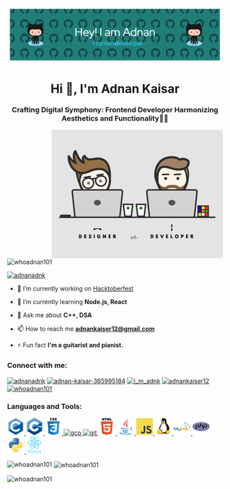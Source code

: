 ![Header](./Github%20Header.png)
<h1 align="center">Hi 👋, I'm Adnan Kaisar</h1>
<h3 align="center">Crafting Digital Symphony: Frontend Developer Harmonizing Aesthetics and Functionality🧑‍💻</h3>
<img align=right src="Banner.gif" alt="Loading failed" width="400">

<p align="left"> <img src="https://komarev.com/ghpvc/?username=whoadnan101&label=Profile%20views&color=0e75b6&style=flat" alt="whoadnan101" /> </p>

<p align="left"> <a href="https://twitter.com/adnanadnk" target="blank"><img src="https://img.shields.io/twitter/follow/adnanadnk?logo=twitter&style=for-the-badge" alt="adnanadnk" /></a> </p>

- 🔭 I’m currently working on [Hacktoberfest](https://hacktoberfest.com/)

- 🌱 I’m currently learning **Node.js, React**

- 💬 Ask me about **C++, DSA**

- 📫 How to reach me **adnankaiser12@gmail.com**

- ⚡ Fun fact **I'm a guitarist and pianist.**

<h3 align="left">Connect with me:</h3>
<p align="left">
<a href="https://twitter.com/adnanadnk" target="blank"><img align="center" src="https://raw.githubusercontent.com/rahuldkjain/github-profile-readme-generator/master/src/images/icons/Social/twitter.svg" alt="adnanadnk" height="30" width="40" /></a>
<a href="https://linkedin.com/in/adnan-kaisar-365995184" target="blank"><img align="center" src="https://raw.githubusercontent.com/rahuldkjain/github-profile-readme-generator/master/src/images/icons/Social/linked-in-alt.svg" alt="adnan-kaisar-365995184" height="30" width="40" /></a>
<a href="https://instagram.com/i_m_adnk" target="blank"><img align="center" src="https://raw.githubusercontent.com/rahuldkjain/github-profile-readme-generator/master/src/images/icons/Social/instagram.svg" alt="i_m_adnk" height="30" width="40" /></a>
<a href="https://www.hackerrank.com/adnankaiser12" target="blank"><img align="center" src="https://raw.githubusercontent.com/rahuldkjain/github-profile-readme-generator/master/src/images/icons/Social/hackerrank.svg" alt="adnankaiser12" height="30" width="40" /></a>
<a href="https://auth.geeksforgeeks.org/user/whoadnan101" target="blank"><img align="center" src="https://raw.githubusercontent.com/rahuldkjain/github-profile-readme-generator/master/src/images/icons/Social/geeks-for-geeks.svg" alt="whoadnan101" height="30" width="40" /></a>
</p>

<h3 align="left">Languages and Tools:</h3>
<p align="left"> <a href="https://www.cprogramming.com/" target="_blank" rel="noreferrer"> <img src="https://raw.githubusercontent.com/devicons/devicon/master/icons/c/c-original.svg" alt="c" width="40" height="40"/> </a> <a href="https://www.w3schools.com/cpp/" target="_blank" rel="noreferrer"> <img src="https://raw.githubusercontent.com/devicons/devicon/master/icons/cplusplus/cplusplus-original.svg" alt="cplusplus" width="40" height="40"/> </a> <a href="https://www.w3schools.com/css/" target="_blank" rel="noreferrer"> <img src="https://raw.githubusercontent.com/devicons/devicon/master/icons/css3/css3-original-wordmark.svg" alt="css3" width="40" height="40"/> </a> <a href="https://cloud.google.com" target="_blank" rel="noreferrer"> <img src="https://www.vectorlogo.zone/logos/google_cloud/google_cloud-icon.svg" alt="gcp" width="40" height="40"/> </a> <a href="https://git-scm.com/" target="_blank" rel="noreferrer"> <img src="https://www.vectorlogo.zone/logos/git-scm/git-scm-icon.svg" alt="git" width="40" height="40"/> </a> <a href="https://www.w3.org/html/" target="_blank" rel="noreferrer"> <img src="https://raw.githubusercontent.com/devicons/devicon/master/icons/html5/html5-original-wordmark.svg" alt="html5" width="40" height="40"/> </a> <a href="https://www.java.com" target="_blank" rel="noreferrer"> <img src="https://raw.githubusercontent.com/devicons/devicon/master/icons/java/java-original.svg" alt="java" width="40" height="40"/> </a> <a href="https://developer.mozilla.org/en-US/docs/Web/JavaScript" target="_blank" rel="noreferrer"> <img src="https://raw.githubusercontent.com/devicons/devicon/master/icons/javascript/javascript-original.svg" alt="javascript" width="40" height="40"/> </a> <a href="https://www.linux.org/" target="_blank" rel="noreferrer"> <img src="https://raw.githubusercontent.com/devicons/devicon/master/icons/linux/linux-original.svg" alt="linux" width="40" height="40"/> </a> <a href="https://www.mysql.com/" target="_blank" rel="noreferrer"> <img src="https://raw.githubusercontent.com/devicons/devicon/master/icons/mysql/mysql-original-wordmark.svg" alt="mysql" width="40" height="40"/> </a> <a href="https://www.php.net" target="_blank" rel="noreferrer"> <img src="https://raw.githubusercontent.com/devicons/devicon/master/icons/php/php-original.svg" alt="php" width="40" height="40"/> </a> <a href="https://www.python.org" target="_blank" rel="noreferrer"> <img src="https://raw.githubusercontent.com/devicons/devicon/master/icons/python/python-original.svg" alt="python" width="40" height="40"/> </a> <a href="https://reactjs.org/" target="_blank" rel="noreferrer"> <img src="https://raw.githubusercontent.com/devicons/devicon/master/icons/react/react-original-wordmark.svg" alt="react" width="40" height="40"/> </a> </p>

<p><img align="left" src="https://github-readme-stats.vercel.app/api/top-langs?username=whoadnan101&show_icons=true&locale=en&layout=compact" alt="whoadnan101" /></p>

<p>&nbsp;<img align="center" src="https://github-readme-stats.vercel.app/api?username=whoadnan101&show_icons=true&locale=en" alt="whoadnan101" /></p>

<p><img align="center" src="https://github-readme-streak-stats.herokuapp.com/?user=whoadnan101&" alt="whoadnan101" /></p>
